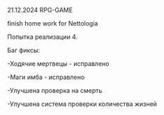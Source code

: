 21.12.2024
RPG-GAME 

finish home work for Nettologia

Попытка реализации 4.


Баг фиксы:

-Ходячие мертвецы - исправлено

-Маги имба - исправлено

-Улучшена проверка на смерть

-Улучшена система проверки количества жизней
